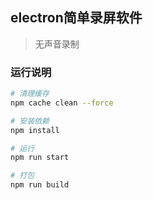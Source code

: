 ## electron简单录屏软件

> 无声音录制

### 运行说明

```sh
# 清理缓存
npm cache clean --force

# 安装依赖
npm install

# 运行
npm run start

# 打包
npm run build
```